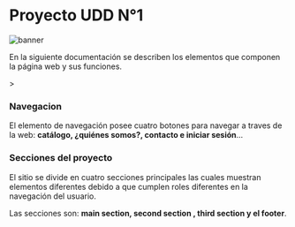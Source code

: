 <h1>Proyecto UDD N°1</h1>

![banner]("C:\Users\sebas\OneDrive\Escritorio\codigo\UDD-Git\img\banner.png")

> 
<p>
En la siguiente documentación se describen los elementos que componen la página web y sus funciones.
</p>
>
<h3>Navegacion</h3>
<p>
El elemento de navegación posee cuatro botones para navegar a traves de la web: <strong>catálogo, ¿quiénes somos?, contacto e iniciar sesión</strong>...
</p>

<h3>Secciones del proyecto</h3>
<p>
El sitio se divide en cuatro secciones principales las cuales muestran elementos diferentes debido a que cumplen roles diferentes en la navegación del usuario.

Las secciones son: <strong>main section, second section , third section y el footer</strong>. 
</p>
